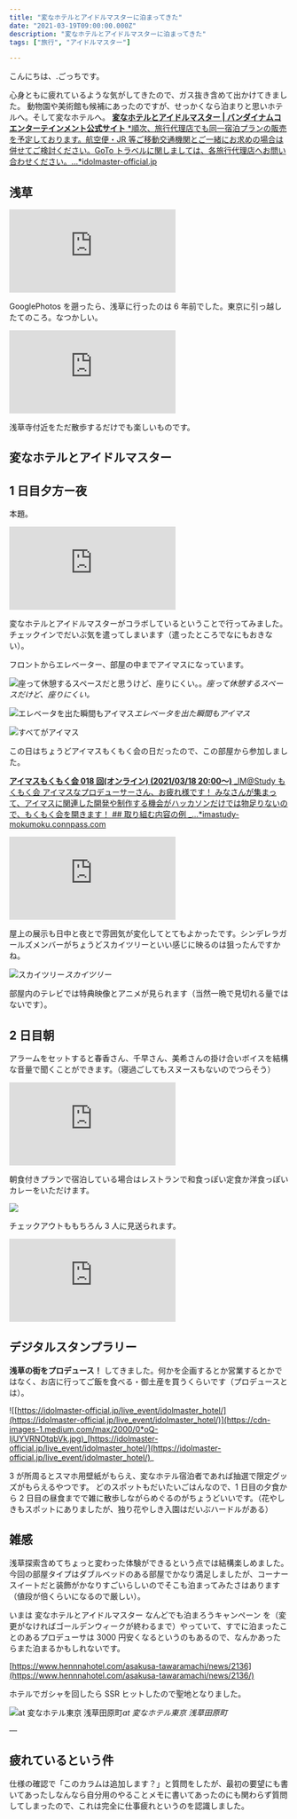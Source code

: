 ```yaml
---
title: "変なホテルとアイドルマスターに泊まってきた"
date: "2021-03-19T09:00:00.000Z"
description: "変なホテルとアイドルマスターに泊まってきた"
tags: ["旅行", "アイドルマスター"]

---
```


こんにちは、.ごっちです。

心身ともに疲れているような気がしてきたので、ガス抜き含めて出かけてきました。
動物園や美術館も候補にあったのですが、せっかくなら泊まりと思いホテルへ。そして変なホテルへ。
[**変なホテルとアイドルマスター | バンダイナムコエンターテインメント公式サイト** *順次、旅行代理店でも同一宿泊プランの販売を予定しております。航空便・JR 等ご移動交通機関とご一緒にお求めの場合は併せてご検討ください。GoTo トラベルに関しましては、各旅行代理店へお問い合わせください。…*idolmaster-official.jp](https://idolmaster-official.jp/live_event/idolmaster_hotel/)

## 浅草

<iframe src="https://medium.com/media/e53ddb14039e31fbfa56ce6b8b080324" frameborder=0></iframe>

GooglePhotos を遡ったら、浅草に行ったのは 6 年前でした。東京に引っ越したてのころ。なつかしい。

<iframe src="https://medium.com/media/02f2481c8791ebee8e37972bba32eaae" frameborder=0></iframe>

浅草寺付近をただ散歩するだけでも楽しいものです。

## 変なホテルとアイドルマスター

## 1 日目夕方ー夜

本題。

<iframe src="https://medium.com/media/7e117e5cc72591bb54e07530708ecbbd" frameborder=0></iframe>

変なホテルとアイドルマスターがコラボしているということで行ってみました。チェックインでだいぶ気を遣ってしまいます（遣ったところでなにもおきない）。

フロントからエレベーター、部屋の中までアイマスになっています。

![座って休憩するスペースだと思うけど、座りにくい。。](https://cdn-images-1.medium.com/max/4000/0*3SMXaA5sy9osczRF.jpg)_座って休憩するスペースだけど、座りにくい。_

![エレベータを出た瞬間もアイマス](https://cdn-images-1.medium.com/max/4000/0*LUqc2lJsOR9fUvPX.jpg)_エレベータを出た瞬間もアイマス_

![すべてがアイマス](https://cdn-images-1.medium.com/max/4000/0*PGiPJhIXQnCNtnfB.jpg)

この日はちょうどアイマスもくもく会の日だったので、この部屋から参加しました。

[**アイマスもくもく会 018 回(オンライン) (2021/03/18 20:00〜)** _IM@Study もくもく会 アイマスなプロデューサーさん、お疲れ様です！ みなさんが集まって、アイマスに関連した開発や制作する機会がハッカソンだけでは物足りないので、もくもく会を開きます！ ## 取り組む内容の例 _…\*imastudy-mokumoku.connpass.com](https://imastudy-mokumoku.connpass.com/event/206729/)

<iframe src="https://medium.com/media/f63199a14e59ed63294a09610c0e4e27" frameborder=0></iframe>

屋上の展示も日中と夜とで雰囲気が変化してとてもよかったです。シンデレラガールズメンバーがちょうどスカイツリーといい感じに映るのは狙ったんですかね。

![スカイツリー](https://cdn-images-1.medium.com/max/4000/0*YmIek-cKZAQCyDeH.jpg)_スカイツリー_

部屋内のテレビでは特典映像とアニメが見られます（当然一晩で見切れる量ではないです）。

## 2 日目朝

アラームをセットすると春香さん、千早さん、美希さんの掛け合いボイスを結構な音量で聞くことができます。（寝過ごしてもスヌースもないのでつらそう）

<iframe src="https://medium.com/media/80ee051e82e1e99783af910de162a757" frameborder=0></iframe>

朝食付きプランで宿泊している場合はレストランで和食っぽい定食か洋食っぽいカレーをいただけます。

![](https://cdn-images-1.medium.com/max/4000/0*JqDb__Ynk2cVLXrg.jpg)

チェックアウトももちろん 3 人に見送られます。

<iframe src="https://medium.com/media/4edff8c65a3c7f9577caa80860f802ec" frameborder=0></iframe>

## デジタルスタンプラリー

**浅草の街をプロデュース！** してきました。何かを企画するとか営業するとかではなく、お店に行ってご飯を食べる・御土産を買うくらいです（プロデュースとは）。

![[https://idolmaster-official.jp/live_event/idolmaster_hotel/](https://idolmaster-official.jp/live_event/idolmaster_hotel/)](https://cdn-images-1.medium.com/max/2000/0*oQ-ljUYVRNOtqbVk.jpg)_[https://idolmaster-official.jp/live_event/idolmaster_hotel/](https://idolmaster-official.jp/live_event/idolmaster_hotel/)_

3 が所周るとスマホ用壁紙がもらえ、変なホテル宿泊者であれば抽選で限定グッズがもらえるやつです。
どのスポットもだいたいごはんなので、1 日目の夕食から 2 日目の昼食までで雑に散歩しながらめぐるのがちょうどいいです。（花やしきもスポットにありましたが、独り花やしき入園はだいぶハードルがある）

## 雑感

浅草探索含めてちょっと変わった体験ができるという点では結構楽しめました。
今回の部屋タイプはダブルベッドのある部屋でかなり満足しましたが、コーナースイートだと装飾がかなりすごいらしいのでそこも泊まってみたさはあります（値段が倍くらいになるので厳しい）。

いまは 変なホテルとアイドルマスター なんどでも泊まろうキャンペーン を（変更がなければゴールデンウィークが終わるまで）やっていて、すでに泊まったことのあるプロデューサは 3000 円安くなるというのもあるので、なんかあったらまた泊まるかもしれないです。

[https://www.hennnahotel.com/asakusa-tawaramachi/news/2136](https://www.hennnahotel.com/asakusa-tawaramachi/news/2136/)

ホテルでガシャを回したら SSR ヒットしたので聖地となりました。

![at 変なホテル東京 浅草田原町](https://cdn-images-1.medium.com/max/4000/0*6OLsmQfe5g7NapEm.png)_at 変なホテル東京 浅草田原町_

—

## 疲れているという件

仕様の確認で「このカラムは追加します？」と質問をしたが、最初の要望にも書いてあったしなんなら自分用のやることメモに書いてあったのにも関わらず質問してしまったので、これは完全に仕事疲れというのを認識しました。
